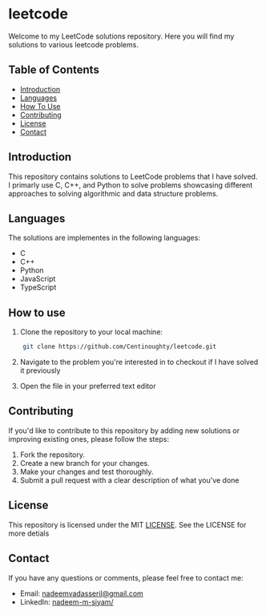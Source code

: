 # leetcode

Welcome to my LeetCode solutions repository. Here you will find my solutions to various leetcode problems.

## Table of Contents

- [Introduction](#introduction)
- [Languages](#languages)
- [How To Use](#how-to-use)
- [Contributing](#contributing)
- [License](#license)
- [Contact](#contact)

## Introduction

This repository contains solutions to LeetCode problems that I have solved. I primarly use C, C++, and Python to solve problems showcasing different approaches to solving algorithmic and data structure problems.

## Languages

The solutions are implementes in the following languages:

- C
- C++
- Python
- JavaScript
- TypeScript

## How to use

1. Clone the repository to your local machine:

```bash
    git clone https://github.com/Centinoughty/leetcode.git
```

2. Navigate to the problem you're interested in to checkout if I have solved it previously

3. Open the file in your preferred text editor

## Contributing

If you'd like to contribute to this repository by adding new solutions or improving existing ones, please follow the steps:

1. Fork the repository.
2. Create a new branch for your changes.
3. Make your changes and test thoroughly.
4. Submit a pull request with a clear description of what you've done

## License

This repository is licensed under the MIT [LICENSE](LICENSE). See the LICENSE for more detials

## Contact

If you have any questions or comments, please feel free to contact me:

- Email: [nadeemvadasseril@gmail.com](mailto:nadeemvadasseril@gmail.com)
- LinkedIn: [nadeem-m-siyam/](https://www.linkedin.com/in/nadeem-m-siyam/)
